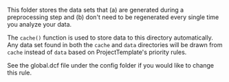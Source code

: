 This folder stores the data sets that (a) are generated during a preprocessing step and (b) don't need to be regenerated every single time you analyze your data. 

The `cache()` function is used to store data to this directory automatically. Any data set found in both the `cache` and `data` directories will be drawn from `cache` instead of `data` based on ProjectTemplate's priority rules.

See the global.dcf file under the config folder if you would like to change this rule.
